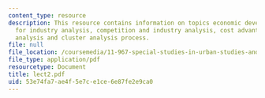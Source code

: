 ```yaml
---
content_type: resource
description: This resource contains information on topics economic development lens
  for industry analysis, competition and industry analysis, cost advantage, cluster
  analysis and cluster analysis process.
file: null
file_location: /coursemedia/11-967-special-studies-in-urban-studies-and-planning-economic-development-planning-skills-january-iap-2007/53e74fa7ae4f5e7ce1ce6e87fe2e9ca0_lect2.pdf
file_type: application/pdf
resourcetype: Document
title: lect2.pdf
uid: 53e74fa7-ae4f-5e7c-e1ce-6e87fe2e9ca0
---
```

